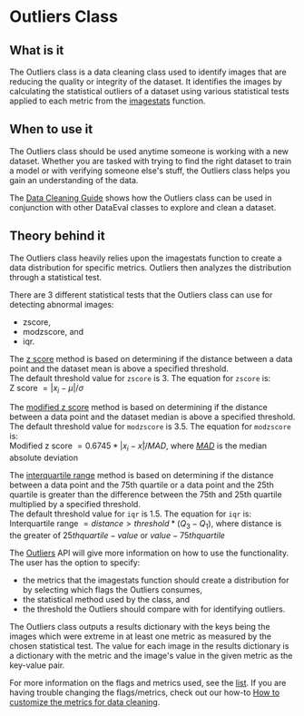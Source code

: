 # Outliers Class

## What is it

The Outliers class is a data cleaning class used to identify images that are reducing the quality or integrity of the dataset.
It identifies the images by calculating the statistical outliers of a dataset using various statistical tests applied to each metric from the [imagestats](Stats.md) function.

## When to use it

The Outliers class should be used anytime someone is working with a new dataset.
Whether you are tasked with trying to find the right dataset to train a model or with verifying someone else's stuff,
the Outliers class helps you gain an understanding of the data.

The [Data Cleaning Guide](../tutorials/EDA_Part1.ipynb) shows how the Outliers class can be used in conjunction with other DataEval classes to explore and clean a dataset. 

## Theory behind it

The Outliers class heavily relies upon the imagestats function to create a data distribution for specific metrics.
Outliers then analyzes the distribution through a statistical test.

There are 3 different statistical tests that the Outliers class can use for detecting abnormal images:

- zscore,
- modzscore, and
- iqr.

The [z score](https://en.wikipedia.org/wiki/Standard_score) method is based on determining if the distance between a data point and the dataset mean is above a specified threshold.  
The default threshold value for `zscore` is 3. The equation for `zscore` is:  
Z score $= |x_i - \mu| / \sigma$

The [modified z score](https://www.statology.org/modified-z-score/) method is based on determining if the distance between a data point and the dataset median is above a specified threshold.  
The default threshold value for `modzscore` is 3.5. The equation for `modzscore` is:  
Modified z score $= 0.6745 * |x_i - x̃| / MAD$, where [$MAD$](https://en.wikipedia.org/wiki/Median_absolute_deviation) is the median absolute deviation

The [interquartile range](https://en.wikipedia.org/wiki/Interquartile_range) method is based on determining if the distance between a data point and the 75th quartile or a data point and the 25th quartile is greater than the difference between the 75th and 25th quartile multiplied by a specified threshold.  
The default threshold value for `iqr` is 1.5. The equation for `iqr` is:  
Interquartile range $= distance > threshold * (Q_3 - Q_1)$, where distance is the greater of $25th quartile - value$ or $value - 75th quartile$

The [Outliers](../reference/detectors/linters/outliers.md) API will give more information on how to use the functionality.
The user has the option to specify:
- the metrics that the imagestats function should create a distribution for by selecting which flags the Outliers consumes,
- the statistical method used by the class, and
- the threshold the Outliers should compare with for identifying outliers.

The Outliers class outputs a results dictionary with the keys being the images which were extreme in at least one metric as measured by the chosen statistical test.
The value for each image in the results dictionary is a dictionary with the metric and the image's value in the given metric as the key-value pair.

For more information on the flags and metrics used, see the [list](DataCleaning.md#data-cleaning-metrics).
If you are having trouble changing the flags/metrics, check out our how-to [How to customize the metrics for data cleaning](../how_to/linting_flags.md).
